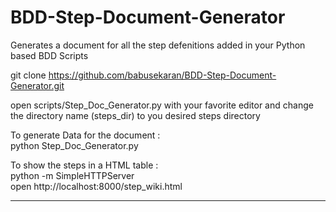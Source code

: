 # BDD-Step-Document-Generator
Generates a document for all the step defenitions added in your Python based BDD Scripts


git clone https://github.com/babusekaran/BDD-Step-Document-Generator.git

open scripts/Step_Doc_Generator.py with your favorite editor and change the directory name (steps_dir) to you desired steps directory

To generate Data for the document : <br>
python Step_Doc_Generator.py

To show the steps in a HTML table :<br>
python -m SimpleHTTPServer <br>
open http://localhost:8000/step_wiki.html




**************************************************************************************************************************************
